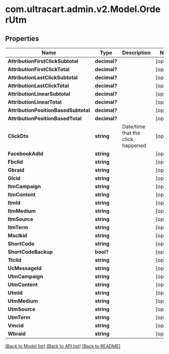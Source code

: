 # com.ultracart.admin.v2.Model.OrderUtm
## Properties

Name | Type | Description | Notes
------------ | ------------- | ------------- | -------------
**AttributionFirstClickSubtotal** | **decimal?** |  | [optional] 
**AttributionFirstClickTotal** | **decimal?** |  | [optional] 
**AttributionLastClickSubtotal** | **decimal?** |  | [optional] 
**AttributionLastClickTotal** | **decimal?** |  | [optional] 
**AttributionLinearSubtotal** | **decimal?** |  | [optional] 
**AttributionLinearTotal** | **decimal?** |  | [optional] 
**AttributionPositionBasedSubtotal** | **decimal?** |  | [optional] 
**AttributionPositionBasedTotal** | **decimal?** |  | [optional] 
**ClickDts** | **string** | Date/time that the click happened | [optional] 
**FacebookAdId** | **string** |  | [optional] 
**Fbclid** | **string** |  | [optional] 
**Gbraid** | **string** |  | [optional] 
**Glcid** | **string** |  | [optional] 
**ItmCampaign** | **string** |  | [optional] 
**ItmContent** | **string** |  | [optional] 
**ItmId** | **string** |  | [optional] 
**ItmMedium** | **string** |  | [optional] 
**ItmSource** | **string** |  | [optional] 
**ItmTerm** | **string** |  | [optional] 
**Msclkid** | **string** |  | [optional] 
**ShortCode** | **string** |  | [optional] 
**ShortCodeBackup** | **bool?** |  | [optional] 
**Ttclid** | **string** |  | [optional] 
**UcMessageId** | **string** |  | [optional] 
**UtmCampaign** | **string** |  | [optional] 
**UtmContent** | **string** |  | [optional] 
**UtmId** | **string** |  | [optional] 
**UtmMedium** | **string** |  | [optional] 
**UtmSource** | **string** |  | [optional] 
**UtmTerm** | **string** |  | [optional] 
**Vmcid** | **string** |  | [optional] 
**Wbraid** | **string** |  | [optional] 


[[Back to Model list]](../README.md#documentation-for-models) [[Back to API list]](../README.md#documentation-for-api-endpoints) [[Back to README]](../README.md)


